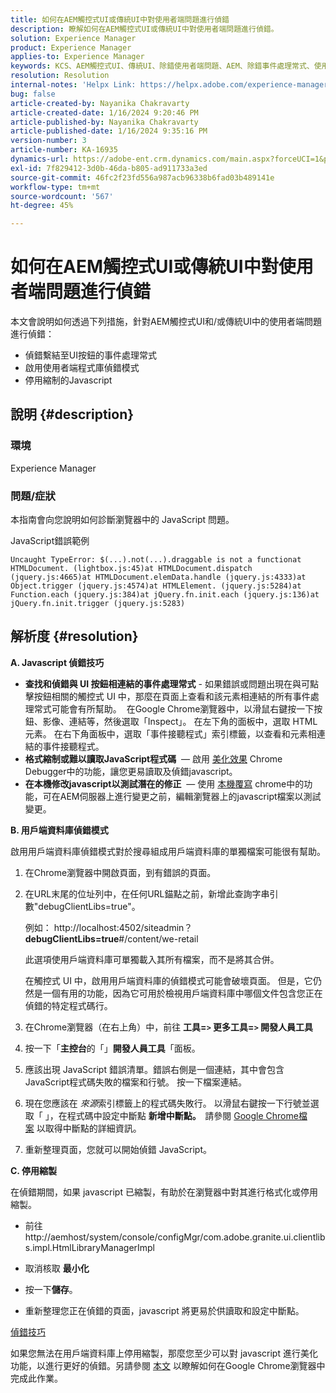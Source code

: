 ```yaml
---
title: 如何在AEM觸控式UI或傳統UI中對使用者端問題進行偵錯
description: 瞭解如何在AEM觸控式UI或傳統UI中對使用者端問題進行偵錯。
solution: Experience Manager
product: Experience Manager
applies-to: Experience Manager
keywords: KCS、AEM觸控式UI、傳統UI、除錯使用者端問題、AEM、除錯事件處理常式、使用者端程式庫除錯模式
resolution: Resolution
internal-notes: 'Helpx Link: https://helpx.adobe.com/experience-manager/kb/How-to-debug-javascript-errors-in-AEM.html'
bug: false
article-created-by: Nayanika Chakravarty
article-created-date: 1/16/2024 9:20:46 PM
article-published-by: Nayanika Chakravarty
article-published-date: 1/16/2024 9:35:16 PM
version-number: 3
article-number: KA-16935
dynamics-url: https://adobe-ent.crm.dynamics.com/main.aspx?forceUCI=1&pagetype=entityrecord&etn=knowledgearticle&id=39c9ae17-b5b4-ee11-a569-6045bd0063aa
exl-id: 7f829412-3d0b-46da-b805-ad911733a3ed
source-git-commit: 46fc2f23fd556a987acb96338b6fad03b489141e
workflow-type: tm+mt
source-wordcount: '567'
ht-degree: 45%

---
```


# 如何在AEM觸控式UI或傳統UI中對使用者端問題進行偵錯


本文會說明如何透過下列措施，針對AEM觸控式UI和/或傳統UI中的使用者端問題進行偵錯：

- 偵錯繫結至UI按鈕的事件處理常式
- 啟用使用者端程式庫偵錯模式
- 停用縮制的Javascript


## 說明 {#description}


### <b>環境</b>

Experience Manager

### <b>問題/症狀</b>

本指南會向您說明如何診斷瀏覽器中的 JavaScript 問題。

JavaScript錯誤範例




```
Uncaught TypeError: $(...).not(...).draggable is not a functionat HTMLDocument. (lightbox.js:45)at HTMLDocument.dispatch (jquery.js:4665)at HTMLDocument.elemData.handle (jquery.js:4333)at Object.trigger (jquery.js:4574)at HTMLElement. (jquery.js:5284)at Function.each (jquery.js:384)at jQuery.fn.init.each (jquery.js:136)at jQuery.fn.init.trigger (jquery.js:5283)
```



## 解析度 {#resolution}


<b>A. Javascript 偵錯技巧</b>

- <b>查找和偵錯與 UI 按鈕相連結的事件處理常式</b> - 如果錯誤或問題出現在與可點擊按鈕相關的觸控式 UI 中，那麼在頁面上查看和該元素相連結的所有事件處理常式可能會有所幫助。  在Google Chrome瀏覽器中，以滑鼠右鍵按一下按鈕、影像、連結等，然後選取「Inspect」。 在左下角的面板中，選取 HTML 元素。  在右下角面板中，選取「事件接聽程式」索引標籤，以查看和元素相連結的事件接聽程式。
- <b>格式縮制或難以讀取JavaScript程式碼</b>  — 啟用 [美化效果](https://developers.google.com/web/tools/chrome-devtools/javascript/pretty-print) Chrome Debugger中的功能，讓您更易讀取及偵錯javascript。
- <b>在本機修改javascript以測試潛在的修正</b>  — 使用 [本機覆寫](https://developers.google.com/web/updates/2018/01/devtools#overrides) chrome中的功能，可在AEM伺服器上進行變更之前，編輯瀏覽器上的javascript檔案以測試變更。


<b>B. 用戶端資料庫偵錯模式</b>

啟用用戶端資料庫偵錯模式對於搜尋組成用戶端資料庫的單獨檔案可能很有幫助。

1. 在Chrome瀏覽器中開啟頁面，到有錯誤的頁面。
2. 在URL末尾的位址列中，在任何URL錨點之前，新增此查詢字串引數&quot;debugClientLibs=true&quot;。

   例如： http://localhost:4502/siteadmin？<b>debugClientLibs=true</b>#/content/we-retail

   此選項使用戶端資料庫可單獨載入其所有檔案，而不是將其合併。

   在觸控式 UI 中，啟用用戶端資料庫的偵錯模式可能會破壞頁面。  但是，它仍然是一個有用的功能，因為它可用於檢視用戶端資料庫中哪個文件包含您正在偵錯的特定程式碼行。
3. 在Chrome瀏覽器（在右上角）中，前往 <b>工具=`>` 更多工具=`>` 開發人員工具</b>
4. 按一下「<b>主控台</b>的「」<b>開發人員工具</b>「面板。
5. 應該出現 JavaScript 錯誤清單。錯誤右側是一個連結，其中會包含JavaScript程式碼失敗的檔案和行號。 按一下檔案連結。
6. 現在您應該在 *來源*&#x200B;索引標籤上的程式碼失敗行。 以滑鼠右鍵按一下行號並選取「 」，在程式碼中設定中斷點 <b>新增中斷點。  </b>請參閱 [Google Chrome檔案](https://developers.google.com/web/tools/chrome-devtools/javascript/breakpoints) 以取得中斷點的詳細資訊。
7. 重新整理頁面，您就可以開始偵錯 JavaScript。


<b>C. 停用縮製</b>

在偵錯期間，如果 javascript 已縮製，有助於在瀏覽器中對其進行格式化或停用縮製。

- 前往http://aemhost/system/console/configMgr/com.adobe.granite.ui.clientlibs.impl.HtmlLibraryManagerImpl


- 取消核取 <b>最小化</b>


- 按一下<b>儲存</b>。


- 重新整理您正在偵錯的頁面，javascript 將更易於供讀取和設定中斷點。


<u>偵錯技巧</u>

如果您無法在用戶端資料庫上停用縮製，那麼您至少可以對 javascript 進行美化功能，以進行更好的偵錯。另請參閱 [本文](https://developers.google.com/web/tools/chrome-devtools/javascript/pretty-print) 以瞭解如何在Google Chrome瀏覽器中完成此作業。
